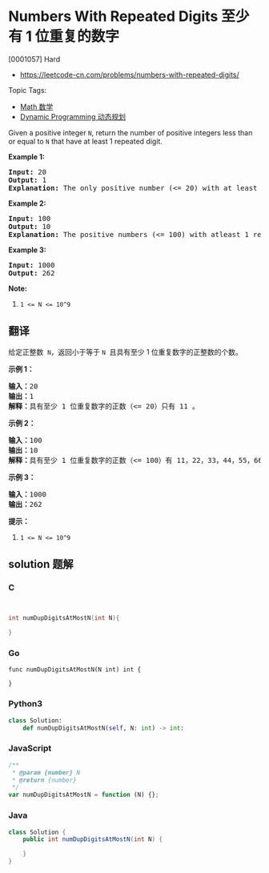 # Numbers With Repeated Digits 至少有 1 位重复的数字

[0001057] Hard

- https://leetcode-cn.com/problems/numbers-with-repeated-digits/

Topic Tags:

- [Math 数学](https://leetcode-cn.com/tag/math/)
- [Dynamic Programming 动态规划](https://leetcode-cn.com/tag/dynamic-programming/)

Given a positive integer `N`, return the number of positive integers less than or equal to `N` that have at least 1 repeated digit.

**Example 1:**

<pre><strong>Input: </strong><span id="example-input-1-1">20</span>
<strong>Output: </strong><span id="example-output-1">1</span>
<strong>Explanation: </strong>The only positive number (&lt;= 20) with at least 1 repeated digit is 11.
</pre>

**Example 2:**

<pre><strong>Input: </strong><span id="example-input-2-1">100</span>
<strong>Output: </strong><span id="example-output-2">10</span>
<strong>Explanation: </strong>The positive numbers (&lt;= 100) with atleast 1 repeated digit are 11, 22, 33, 44, 55, 66, 77, 88, 99, and 100.
</pre>

**Example 3:**

<pre><strong>Input: </strong><span id="example-input-3-1">1000</span>
<strong>Output: </strong><span id="example-output-3">262</span>
</pre>

**Note:**

1.  `1 <= N <= 10^9`

## 翻译

给定正整数  `N`，返回小于等于 `N`  且具有至少 1 位重复数字的正整数的个数。

**示例 1：**

<pre><strong>输入：</strong>20
<strong>输出：</strong>1
<strong>解释：</strong>具有至少 1 位重复数字的正数（&lt;= 20）只有 11 。
</pre>

**示例 2：**

<pre><strong>输入：</strong>100
<strong>输出：</strong>10
<strong>解释：</strong>具有至少 1 位重复数字的正数（&lt;= 100）有 11，22，33，44，55，66，77，88，99 和 100 。
</pre>

**示例 3：**

<pre><strong>输入：</strong>1000
<strong>输出：</strong>262
</pre>

**提示：**

1.  `1 <= N <= 10^9`

## solution 题解

### C

```c


int numDupDigitsAtMostN(int N){

}


```

### Go

```golang
func numDupDigitsAtMostN(N int) int {

}
```

### Python3

```python
class Solution:
    def numDupDigitsAtMostN(self, N: int) -> int:

```

### JavaScript

```javascript
/**
 * @param {number} N
 * @return {number}
 */
var numDupDigitsAtMostN = function (N) {};
```

### Java

```java
class Solution {
    public int numDupDigitsAtMostN(int N) {

    }
}
```
